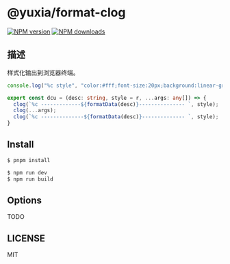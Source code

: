 # @yuxia/format-clog

[![NPM version](https://img.shields.io/npm/v/@yuxia/format-clog.svg?style=flat)](https://npmjs.com/package/@yuxia/format-clog)
[![NPM downloads](http://img.shields.io/npm/dm/@yuxia/format-clog.svg?style=flat)](https://npmjs.com/package/@yuxia/format-clog)

## 描述
样式化输出到浏览器终端。
```ts
console.log("%c style", "color:#fff;font-size:20px;background:linear-gradient(135deg, #ffecd2 0%, #fcb69f 100%);")
```

```ts
export const dcu = (desc: string, style = r, ...args: any[]) => {
  clog(`%c -------------${formatData(desc)}--------------- `, style);
  clog(...args);
  clog(`%c --------------${formatData(desc)}-------------- `, style);
}
```

## Install

```bash
$ pnpm install
```

```bash
$ npm run dev
$ npm run build
```

## Options

TODO

## LICENSE

MIT
